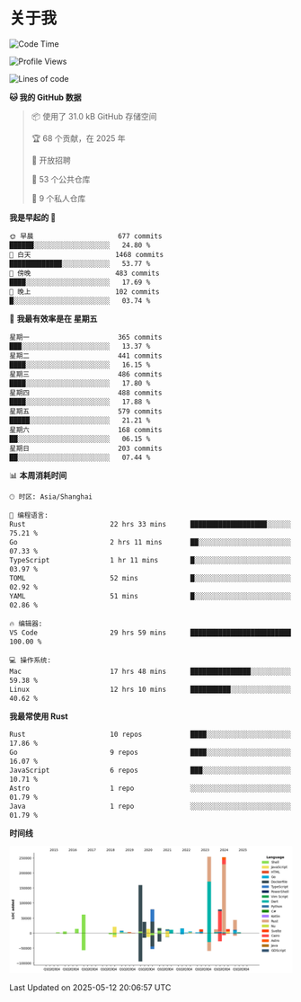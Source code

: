 # 关于我

<!--START_SECTION:waka-->
![Code Time](http://img.shields.io/badge/Code%20Time-3%2C758%20hrs%2033%20mins-blue)

![Profile Views](http://img.shields.io/badge/%E4%B8%AA%E4%BA%BA%E8%B5%84%E6%96%99%E8%A7%82%E7%9C%8B%E6%AC%A1%E6%95%B0-0-blue)

![Lines of code](https://img.shields.io/badge/%E4%BB%8E%E3%80%8CHello%20World%E3%80%8D%E8%B5%B7%E6%88%91%E5%B7%B2%E7%BB%8F%E5%86%99%E4%BA%86-1.1%20million%20%E8%A1%8C%E4%BB%A3%E7%A0%81-blue)

**🐱 我的 GitHub 数据** 

> 📦  使用了 31.0 kB GitHub 存储空间 
 > 
> 🏆 68 个贡献，在 2025 年
 > 
> 💼 开放招聘
 > 
> 📜 53 个公共仓库 
 > 
> 🔑 9 个私人仓库 
 > 
**我是早起的 🐤** 

```text
🌞 早晨                     677 commits         ██████░░░░░░░░░░░░░░░░░░░   24.80 % 
🌆 白天                     1468 commits        █████████████░░░░░░░░░░░░   53.77 % 
🌃 傍晚                     483 commits         ████░░░░░░░░░░░░░░░░░░░░░   17.69 % 
🌙 晚上                     102 commits         █░░░░░░░░░░░░░░░░░░░░░░░░   03.74 % 
```
📅 **我最有效率是在 星期五** 

```text
星期一                      365 commits         ███░░░░░░░░░░░░░░░░░░░░░░   13.37 % 
星期二                      441 commits         ████░░░░░░░░░░░░░░░░░░░░░   16.15 % 
星期三                      486 commits         ████░░░░░░░░░░░░░░░░░░░░░   17.80 % 
星期四                      488 commits         ████░░░░░░░░░░░░░░░░░░░░░   17.88 % 
星期五                      579 commits         █████░░░░░░░░░░░░░░░░░░░░   21.21 % 
星期六                      168 commits         ██░░░░░░░░░░░░░░░░░░░░░░░   06.15 % 
星期日                      203 commits         ██░░░░░░░░░░░░░░░░░░░░░░░   07.44 % 
```


📊 **本周消耗时间** 

```text
🕑︎ 时区: Asia/Shanghai

💬 编程语言: 
Rust                     22 hrs 33 mins      ███████████████████░░░░░░   75.21 % 
Go                       2 hrs 11 mins       ██░░░░░░░░░░░░░░░░░░░░░░░   07.33 % 
TypeScript               1 hr 11 mins        █░░░░░░░░░░░░░░░░░░░░░░░░   03.97 % 
TOML                     52 mins             █░░░░░░░░░░░░░░░░░░░░░░░░   02.92 % 
YAML                     51 mins             █░░░░░░░░░░░░░░░░░░░░░░░░   02.86 % 

🔥 编辑器: 
VS Code                  29 hrs 59 mins      █████████████████████████   100.00 % 

💻 操作系统: 
Mac                      17 hrs 48 mins      ███████████████░░░░░░░░░░   59.38 % 
Linux                    12 hrs 10 mins      ██████████░░░░░░░░░░░░░░░   40.62 % 
```

**我最常使用 Rust** 

```text
Rust                     10 repos            ████░░░░░░░░░░░░░░░░░░░░░   17.86 % 
Go                       9 repos             ████░░░░░░░░░░░░░░░░░░░░░   16.07 % 
JavaScript               6 repos             ███░░░░░░░░░░░░░░░░░░░░░░   10.71 % 
Astro                    1 repo              ░░░░░░░░░░░░░░░░░░░░░░░░░   01.79 % 
Java                     1 repo              ░░░░░░░░░░░░░░░░░░░░░░░░░   01.79 % 
```



**时间线**

![Lines of Code chart](https://raw.githubusercontent.com/catusax/catusax/master/assets/bar_graph.png)


 Last Updated on 2025-05-12 20:06:57 UTC
<!--END_SECTION:waka-->
